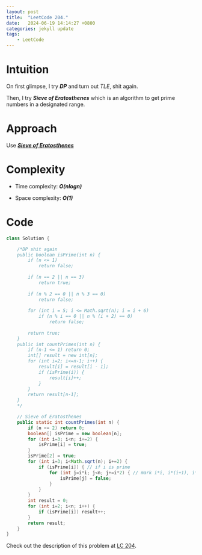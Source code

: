 ```yaml
---
layout: post
title:  "LeetCode 204."
date:   2024-06-19 14:14:27 +0800
categories: jekyll update
tags: 
    - LeetCode
---
```


# Intuition
On first glimpse, I try ***DP*** and turn out *TLE*, shit again.

Then, I try ***Sieve of Eratosthenes*** which is an algorithm to get prime numbers in a designated range.

# Approach
Use [***Sieve of Eratosthenes***](https://owenrrr.github.io/jekyll/update/Prime-Number/)

# Complexity
- Time complexity: ***O(nlogn)***

- Space complexity: ***O(1)***

# Code
```java
class Solution {

    /*DP shit again
    public boolean isPrime(int n) {
        if (n <= 1)
            return false;
 
        if (n == 2 || n == 3)
            return true;
 
        if (n % 2 == 0 || n % 3 == 0)
            return false;
 
        for (int i = 5; i <= Math.sqrt(n); i = i + 6)
            if (n % i == 0 || n % (i + 2) == 0)
                return false;
 
        return true;
    }
    public int countPrimes(int n) {
        if (n-1 <= 1) return 0;
        int[] result = new int[n];
        for (int i=2; i<=n-1; i++) {
            result[i] = result[i - 1];
            if (isPrime(i)) {
                result[i]++;
            }
        }
        return result[n-1];
    }
    */

    // Sieve of Eratosthenes
    public static int countPrimes(int n) {
        if (n <= 2) return 0;
        boolean[] isPrime = new boolean[n];
        for (int i=3; i<n; i+=2) {
            isPrime[i] = true;
        }
        isPrime[2] = true;
        for (int i=3; i<Math.sqrt(n); i+=2) {
            if (isPrime[i]) { // if i is prime
                for (int j=i*i; j<n; j+=i*2) { // mark i*i, i*(i+1), i*(i+2),... as non-prime
                    isPrime[j] = false;
                }
            }
        }
        int result = 0;
        for (int i=2; i<n; i++) {
            if (isPrime[i]) result++;
        }
        return result;
    }
}
```

Check out the description of this problem at [LC 204][LC-204].

[LC-204]: https://leetcode.com/problems/count-primes/description/
